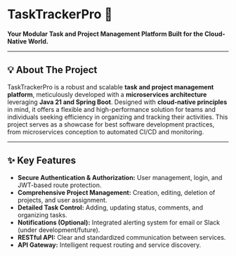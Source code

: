 # TaskTrackerPro 🧩

**Your Modular Task and Project Management Platform Built for the Cloud-Native World.**

---

## 💡 About The Project

TaskTrackerPro is a robust and scalable **task and project management platform**, meticulously developed with a **microservices architecture** leveraging **Java 21 and Spring Boot**. Designed with **cloud-native principles** in mind, it offers a flexible and high-performance solution for teams and individuals seeking efficiency in organizing and tracking their activities. This project serves as a showcase for best software development practices, from microservices conception to automated CI/CD and monitoring.

---

## ✨ Key Features

* **Secure Authentication & Authorization:** User management, login, and JWT-based route protection.
* **Comprehensive Project Management:** Creation, editing, deletion of projects, and user assignment.
* **Detailed Task Control:** Adding, updating status, comments, and organizing tasks.
* **Notifications (Optional):** Integrated alerting system for email or Slack (under development/future).
* **RESTful API:** Clear and standardized communication between services.
* **API Gateway:** Intelligent request routing and service discovery.
